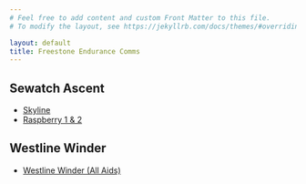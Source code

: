 ```yaml
---
# Feel free to add content and custom Front Matter to this file.
# To modify the layout, see https://jekyllrb.com/docs/themes/#overriding-theme-defaults

layout: default
title: Freestone Endurance Comms
---
```


## Sewatch Ascent

- [Skyline](manuals/sewatch/skyline)
- [Raspberry 1 & 2](manuals/sewatch/raspberry)

## Westline Winder

- [Westline Winder (All Aids)](manuals/westline)

